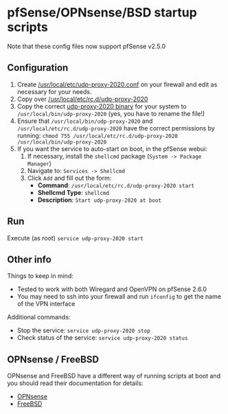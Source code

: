 # pfSense/OPNsense/BSD startup scripts

Note that these config files now support pfSense v2.5.0

## Configuration

 1. Create [/usr/local/etc/udp-proxy-2020.conf](usr/local/etc/udp-proxy-2020.conf)
    on your firewall and edit as necessary for your needs.
 2. Copy over [/usr/local/etc/rc.d/udp-proxy-2020](usr/local/etc/rc.d/udp-proxy-2020)
 3. Copy the correct [udp-proxy-2020 binary](
    https://github.com/synfinatic/udp-proxy-2020/releases) for your system to 
    `/usr/local/bin/udp-proxy-2020` (yes, you have to rename the file!)
 4. Ensure that `/usr/local/bin/udp-proxy-2020` and 
    `/usr/local/etc/rc.d/udp-proxy-2020` have the correct permissions by running:
    `chmod 755 /usr/local/etc/rc.d/udp-proxy-2020 /usr/local/bin/udp-proxy-2020`
 5. If you want the service to auto-start on boot, in the pfSense webui:
     1. If necessary, install the `shellcmd` package (`System -> Package Manager`)
     2. Navigate to: `Services -> Shellcmd`
     3. Click `Add` and fill out the form:
        * __Command__: `/usr/local/etc/rc.d/udp-proxy-2020 start`
        * __Shellcmd Type__: `shellcmd`
        * __Description__: `Start udp-proxy-2020 at boot`

## Run

Execute (as root) `service udp-proxy-2020 start`

## Other info

Things to keep in mind:

 * Tested to work with both Wiregard and OpenVPN on pfSense 2.6.0
 * You may need to ssh into your firewall and run `ifconfig` to get the name of
    the VPN interface

Additional commands:

 * Stop the service: `service udp-proxy-2020 stop`  
 * Check status of the service: `service udp-proxy-2020 status`


## OPNsense / FreeBSD

OPNsense and FreeBSD have a different way of running scripts at boot and you
should read their documentation for details:

 * [OPNsense](https://docs.opnsense.org/development/backend/autorun.html)
 * [FreeBSD](https://www.freebsd.org/cgi/man.cgi?query=rc.d&sektion=8&n=1)
